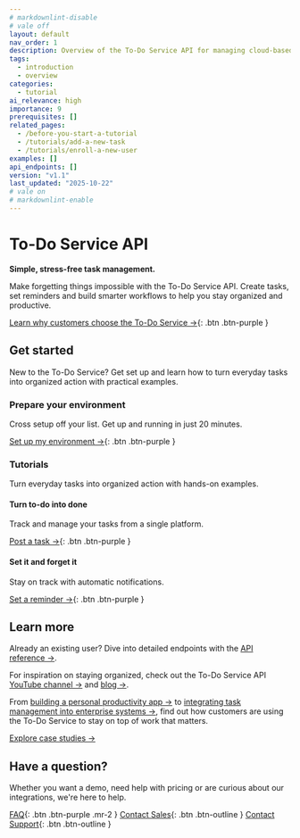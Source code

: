 ```yaml
---
# markdownlint-disable
# vale off
layout: default
nav_order: 1
description: Overview of the To-Do Service API for managing cloud-based task lists.
tags:
  - introduction
  - overview
categories:
  - tutorial
ai_relevance: high
importance: 9
prerequisites: []
related_pages:
  - /before-you-start-a-tutorial
  - /tutorials/add-a-new-task
  - /tutorials/enroll-a-new-user
examples: []
api_endpoints: []
version: "v1.1"
last_updated: "2025-10-22"
# vale on
# markdownlint-enable
---
```


# To-Do Service API

**Simple, stress-free task management.**

Make forgetting things impossible with the To-Do Service API. Create tasks, set reminders and build smarter workflows to help you stay organized and productive.

[Learn why customers choose the To-Do Service →](videos/about-the-to-do-service.mp4){: .btn .btn-purple }

## Get started

New to the To-Do Service? Get set up and learn how to turn everyday tasks into organized action with practical examples.

### Prepare your environment

Cross setup off your list. Get up and running in just 20 minutes.

[Set up my environment →](/docs/before-you-start-a-tutorial.md){: .btn .btn-purple }

### Tutorials

Turn everyday tasks into organized action with hands-on examples.

#### Turn to-do into done

Track and manage your tasks from a single platform.

[Post a task →](/docs/tutorials/add-a-new-task.md){: .btn .btn-purple }

#### Set it and forget it

Stay on track with automatic notifications.

[Set a reminder →](/docs/tutorials/add-a-new-reminder.md){: .btn .btn-purple }

## Learn more

Already an existing user? Dive into detailed endpoints with the [API reference →](/docs/api/).

For inspiration on staying organized, check out
the To-Do Service API [YouTube channel →](http://www.youtube.com/@to-do-service) and [blog →](http://www.todoservice.com/blog).

From [building a personal productivity app →](http://www.todoservice.com/case-studies/case-4) to [integrating task management into enterprise systems →](http://www.todoservice.com/case-studies/case-61), find out how  customers are using the To-Do Service to stay on top of work that matters.

[Explore case studies →](http://www.todoservice.com/case-studies)

## Have a question?

Whether you want a demo, need help with pricing or are curious about our integrations, we're here to help.

[FAQ](http://todoservice.com/documentation/faq){: .btn .btn-purple .mr-2 }
[Contact Sales](http://todoservice.com/sales/contact-us){: .btn .btn-outline }
[Contact Support](http://todoservice.com/support/contact-us){: .btn .btn-outline }

